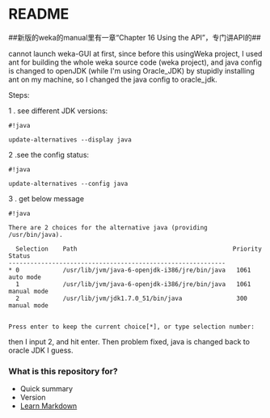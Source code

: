# README #

##新版的weka的manual里有一章“Chapter 16 Using the API”，专门讲API的##

cannot launch weka-GUI at first, since before this usingWeka project, I used ant for building the whole weka source code (weka project), and java config is changed to openJDK (while I'm using Oracle_JDK) by stupidly installing ant on my machine, so I changed the java config to oracle_jdk.

Steps:

1 . see different JDK versions: 

```
#!java

update-alternatives --display java
```
2 .see the config status:

```
#!java

update-alternatives --config java

```
3 . get below message

```
#!java

There are 2 choices for the alternative java (providing /usr/bin/java).

  Selection    Path                                           Priority   Status
------------------------------------------------------------
* 0            /usr/lib/jvm/java-6-openjdk-i386/jre/bin/java   1061      auto mode
  1            /usr/lib/jvm/java-6-openjdk-i386/jre/bin/java   1061      manual mode
  2            /usr/lib/jvm/jdk1.7.0_51/bin/java               300       manual mode


Press enter to keep the current choice[*], or type selection number: 

```
then I input 2, and hit enter. Then problem fixed, java is changed back to oracle JDK I guess.



### What is this repository for? ###

* Quick summary
* Version
* [Learn Markdown](https://bitbucket.org/tutorials/markdowndemo)